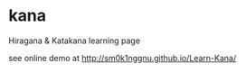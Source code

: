 kana
====

Hiragana &amp; Katakana learning page

see online demo at http://sm0k1nggnu.github.io/Learn-Kana/
